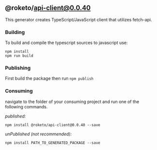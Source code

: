 ## @roketo/api-client@0.0.40

This generator creates TypeScript/JavaScript client that utilizes fetch-api.

### Building

To build and compile the typescript sources to javascript use:
```
npm install
npm run build
```

### Publishing

First build the package then run ```npm publish```

### Consuming

navigate to the folder of your consuming project and run one of the following commands.

_published:_

```
npm install @roketo/api-client@0.0.40 --save
```

_unPublished (not recommended):_

```
npm install PATH_TO_GENERATED_PACKAGE --save
